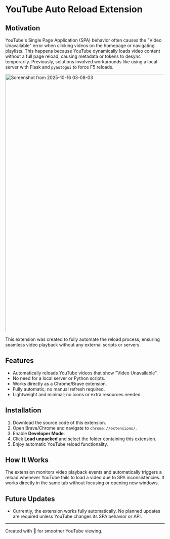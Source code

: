 # YouTube Auto Reload Extension

## Motivation

YouTube's Single Page Application (SPA) behavior often causes the "Video Unavailable" error when clicking videos on the homepage or navigating playlists. This happens because YouTube dynamically loads video content without a full page reload, causing metadata or tokens to desync temporarily. Previously, solutions involved workarounds like using a local server with Flask and `pyautogui` to force F5 reloads.

<img width="1428" height="815" alt="Screenshot from 2025-10-16 03-08-03" src="https://github.com/user-attachments/assets/3a5c6bfb-55cf-455d-ba06-0e48a8c784da" />


This extension was created to fully automate the reload process, ensuring seamless video playback without any external scripts or servers.

## Features

* Automatically reloads YouTube videos that show "Video Unavailable".
* No need for a local server or Python scripts.
* Works directly as a Chrome/Brave extension.
* Fully automatic; no manual refresh required.
* Lightweight and minimal; no icons or extra resources needed.

## Installation

1. Download the source code of this extension.
2. Open Brave/Chrome and navigate to `chrome://extensions/`.
3. Enable **Developer Mode**.
4. Click **Load unpacked** and select the folder containing this extension.
5. Enjoy automatic YouTube reload functionality.

## How It Works

The extension monitors video playback events and automatically triggers a reload whenever YouTube fails to load a video due to SPA inconsistencies. It works directly in the same tab without focusing or opening new windows.

## Future Updates

* Currently, the extension works fully automatically. No planned updates are required unless YouTube changes its SPA behavior or API.

---

Created with 💛 for smoother YouTube viewing.
